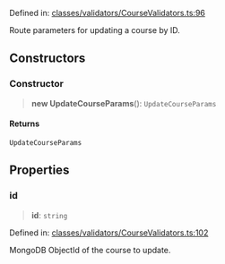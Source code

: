 Defined in: [classes/validators/CourseValidators.ts:96](https://github.com/continuousactivelearning/vibe/blob/bbe96e7b9c72b9bbcc5896c45a0f74ad711a9075/backend/src/modules/courses/classes/validators/CourseValidators.ts#L96)

Route parameters for updating a course by ID.

## Constructors

### Constructor

> **new UpdateCourseParams**(): `UpdateCourseParams`

#### Returns

`UpdateCourseParams`

## Properties

### id

> **id**: `string`

Defined in: [classes/validators/CourseValidators.ts:102](https://github.com/continuousactivelearning/vibe/blob/bbe96e7b9c72b9bbcc5896c45a0f74ad711a9075/backend/src/modules/courses/classes/validators/CourseValidators.ts#L102)

MongoDB ObjectId of the course to update.
